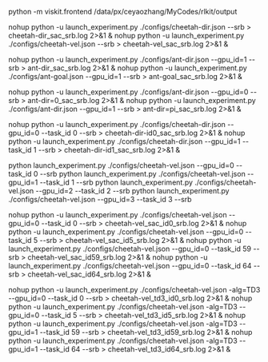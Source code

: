 
python -m viskit.frontend /data/px/ceyaozhang/MyCodes/rlkit/output

nohup python -u launch_experiment.py ./configs/cheetah-dir.json --srb > cheetah-dir_sac_srb.log 2>&1 &
nohup python -u launch_experiment.py ./configs/cheetah-vel.json --srb > cheetah-vel_sac_srb.log 2>&1 &


nohup python -u launch_experiment.py ./configs/ant-dir.json --gpu_id=1 --srb > ant-dir_sac_srb.log 2>&1 &
nohup python -u launch_experiment.py ./configs/ant-goal.json --gpu_id=1 --srb > ant-goal_sac_srb.log 2>&1 &

nohup python -u launch_experiment.py ./configs/ant-dir.json --gpu_id=0 --srb > ant-dir=0_sac_srb.log 2>&1 &
nohup python -u launch_experiment.py ./configs/ant-dir.json --gpu_id=1 --srb > ant-dir=pi_sac_srb.log 2>&1 &



nohup python -u launch_experiment.py ./configs/cheetah-dir.json --gpu_id=0 --task_id 0 --srb > cheetah-dir-id0_sac_srb.log 2>&1 &
nohup python -u launch_experiment.py ./configs/cheetah-dir.json --gpu_id=1 --task_id 1 --srb > cheetah-dir-id1_sac_srb.log 2>&1 &

python launch_experiment.py ./configs/cheetah-vel.json --gpu_id=0 --task_id 0 --srb
python launch_experiment.py ./configs/cheetah-vel.json --gpu_id=1 --task_id 1 --srb
python launch_experiment.py ./configs/cheetah-vel.json --gpu_id=2 --task_id 2 --srb
python launch_experiment.py ./configs/cheetah-vel.json --gpu_id=3 --task_id 3 --srb

nohup python -u launch_experiment.py ./configs/cheetah-vel.json --gpu_id=0 --task_id 0 --srb > cheetah-vel_sac_id0_srb.log 2>&1 &
nohup python -u launch_experiment.py ./configs/cheetah-vel.json --gpu_id=0 --task_id 5 --srb > cheetah-vel_sac_id5_srb.log 2>&1 &
nohup python -u launch_experiment.py ./configs/cheetah-vel.json --gpu_id=0 --task_id 59 --srb > cheetah-vel_sac_id59_srb.log 2>&1 &
nohup python -u launch_experiment.py ./configs/cheetah-vel.json --gpu_id=0 --task_id 64 --srb > cheetah-vel_sac_id64_srb.log 2>&1 &

nohup python -u launch_experiment.py ./configs/cheetah-vel.json -alg=TD3 --gpu_id=0 --task_id 0 --srb > cheetah-vel_td3_id0_srb.log 2>&1 &
nohup python -u launch_experiment.py ./configs/cheetah-vel.json -alg=TD3 --gpu_id=0 --task_id 5 --srb > cheetah-vel_td3_id5_srb.log 2>&1 &
nohup python -u launch_experiment.py ./configs/cheetah-vel.json -alg=TD3 --gpu_id=1 --task_id 59 --srb > cheetah-vel_td3_id59_srb.log 2>&1 &
nohup python -u launch_experiment.py ./configs/cheetah-vel.json -alg=TD3 --gpu_id=1 --task_id 64 --srb > cheetah-vel_td3_id64_srb.log 2>&1 &
